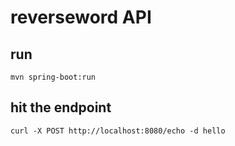 # reverseword API

## run

`mvn spring-boot:run`

## hit the endpoint

`curl -X POST http://localhost:8080/echo -d hello`